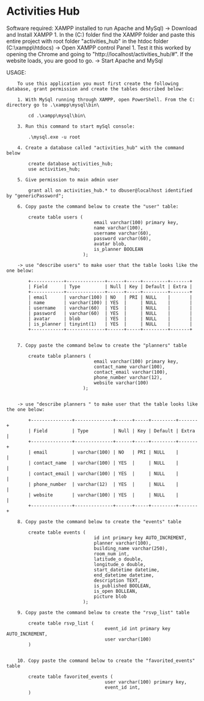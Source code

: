 # Activities Hub


Software required:
    XAMPP installed to run Apache and MySql)
        -> Download and Install XAMPP
            1. In the (C:) folder find the XAMPP folder and paste this entire project with root folder "activities_hub" in the htdoc folder (C:\xampp\htdocs)
        -> Open XAMPP control Panel
            1. Test it this worked by opening the Chrome and going to "http://localhost/activities_hub/#". If the website loads, you are good to go.
        -> Start Apache and MySql

USAGE:

        To use this application you must first create the following database, grant permission and create the tables described below:

        1. With MySql running through XAMPP, open PowerShell. From the C: directory go to .\xampp\mysql\bin\

            cd .\xampp\mysql\bin\

        3. Run this command to start mySql console:

            .\mysql.exe -u root

        4. Create a database called "activities_hub" with the command below

            create database activities_hub;
            use activities_hub;

        5. Give permission to main admin user

            grant all on activities_hub.* to dbuser@localhost identified by "genericPassword";

        6. Copy paste the command below to create the "user" table:

            create table users (
                                    email varchar(100) primary key,
                                    name varchar(100),
                                    username varchar(60),
                                    password varchar(60),
                                    avatar blob,
                                    is_planner BOOLEAN
                                );

        -> use "describe users" to make user that the table looks like the one below:

            +------------+--------------+------+-----+---------+-------+
            | Field      | Type         | Null | Key | Default | Extra |
            +------------+--------------+------+-----+---------+-------+
            | email      | varchar(100) | NO   | PRI | NULL    |       |
            | name       | varchar(100) | YES  |     | NULL    |       |
            | username   | varchar(60)  | YES  |     | NULL    |       |
            | password   | varchar(60)  | YES  |     | NULL    |       |
            | avatar     | blob         | YES  |     | NULL    |       |
            | is_planner | tinyint(1)   | YES  |     | NULL    |       |
            +------------+--------------+------+-----+---------+-------+


        7. Copy paste the command below to create the "planners" table

            create table planners (
                                    email varchar(100) primary key,
                                    contact_name varchar(100),
                                    contact_email varchar(100),
                                    phone_number varchar(12),
                                    website varchar(100)
                                );


        -> use "describe planners " to make user that the table looks like the one below:

            +---------------+--------------+------+-----+---------+-------+
            | Field         | Type         | Null | Key | Default | Extra |
            +---------------+--------------+------+-----+---------+-------+
            | email         | varchar(100) | NO   | PRI | NULL    |       |
            | contact_name  | varchar(100) | YES  |     | NULL    |       |
            | contact_email | varchar(100) | YES  |     | NULL    |       |
            | phone_number  | varchar(12)  | YES  |     | NULL    |       |
            | website       | varchar(100) | YES  |     | NULL    |       |
            +---------------+--------------+------+-----+---------+-------+

        8. Copy paste the command below to create the "events" table

            create table events (
                                    id int primary key AUTO_INCREMENT,
                                    planner varchar(100),
                                    building_name varchar(250),
                                    room_num int,
                                    latitude_o double,
                                    longitude_o double,
                                    start_datetime datetime,
                                    end_datetime datetime,
                                    description TEXT,
                                    is_published BOOLEAN,
                                    is_open BOLLEAN,
                                    picture blob
                                );

        9. Copy paste the command below to create the "rsvp_list" table

            create table rsvp_list (
                                        event_id int primary key AUTO_INCREMENT,
                                        user varchar(100)
            )


        10. Copy paste the command below to create the "favorited_events" table

            create table favorited_events (
                                        user varchar(100) primary key,
                                        event_id int,
            )
